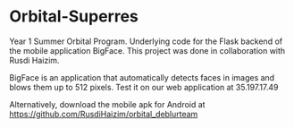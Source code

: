 # Orbital-Superres
Year 1 Summer Orbital Program. 
Underlying code for the Flask backend of the mobile application BigFace.
This project was done in collaboration with Rusdi Haizim.

BigFace is an application that automatically detects faces in images and blows them up to 512 pixels. 
Test it on our web application at 35.197.17.49

Alternatively, download the mobile apk for Android at https://github.com/RusdiHaizim/orbital_deblurteam
